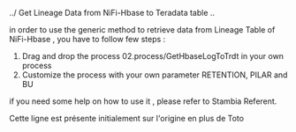 ../  Get Lineage Data from NiFi-Hbase to Teradata table  \..

in order to use the generic method to retrieve data from Lineage Table of NiFi-Hbase , you have to follow few steps : 
 1) Drag and drop the process 02.process/GetHbaseLogToTrdt in your own process 
 2) Customize the process with your own parameter RETENTION, PILAR and BU
 
 if you need some help on how to use it , please refer to Stambia Referent.
 
 Cette ligne est présente initialement sur l'origine en plus de Toto
